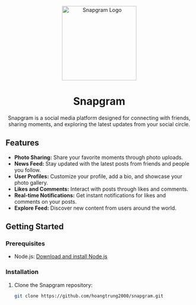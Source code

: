<!-- Project Title -->
<p align="center">
  <img src="your-logo.png" alt="Snapgram Logo" width="200">
</p>

<h1 align="center">Snapgram</h1>

<!-- Project Description -->
<p align="center">
  Snapgram is a social media platform designed for connecting with friends, sharing moments, and exploring the latest updates from your social circle.
</p>

<!-- Features -->
## Features

- **Photo Sharing:** Share your favorite moments through photo uploads.
- **News Feed:** Stay updated with the latest posts from friends and people you follow.
- **User Profiles:** Customize your profile, add a bio, and showcase your photo gallery.
- **Likes and Comments:** Interact with posts through likes and comments.
- **Real-time Notifications:** Get instant notifications for likes and comments on your posts.
- **Explore Feed:** Discover new content from users around the world.

<!-- Getting Started -->
## Getting Started

### Prerequisites

- Node.js: [Download and install Node.js](https://nodejs.org/)

### Installation

1. Clone the Snapgram repository:

   ```bash
   git clone https://github.com/hoangtrung2000/snapgram.git
